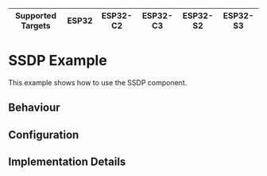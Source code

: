 | Supported Targets | ESP32 | ESP32-C2 | ESP32-C3 | ESP32-S2 | ESP32-S3 |
| ----------------- | ----- | -------- | -------- | -------- | -------- |

# SSDP Example

This example shows how to use the SSDP component.

## Behaviour


## Configuration


## Implementation Details



